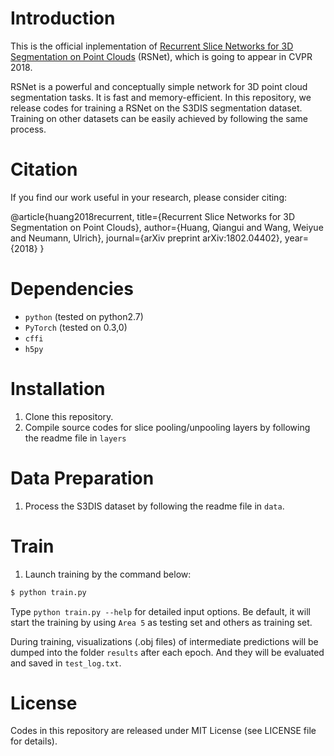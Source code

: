 # Introduction

This is the official inplementation of [Recurrent Slice Networks for 3D Segmentation on Point Clouds](https://arxiv.org/abs/1802.04402) (RSNet), which is going to appear in CVPR 2018.

RSNet is a powerful and conceptually simple  network for 3D point cloud segmentation tasks. It is fast and memory-efficient. In this repository, we release codes for training a RSNet on the S3DIS segmentation dataset. Training on other datasets can be easily achieved by following the same process.


# Citation
If you find our work useful in your research, please consider citing:

@article{huang2018recurrent,
title={Recurrent Slice Networks for 3D Segmentation on Point Clouds},
author={Huang, Qiangui and Wang, Weiyue and Neumann, Ulrich},
journal={arXiv preprint arXiv:1802.04402},
year={2018}
}

# Dependencies
- `python` (tested on python2.7)
- `PyTorch` (tested on 0.3,0)
- `cffi`
- `h5py`

# Installation
1. Clone this repository.
2. Compile source codes for slice pooling/unpooling layers by following the readme file in `layers`


# Data Preparation
1. Process the S3DIS dataset by following the readme file in `data`.

# Train
1. Launch training by the command below:
```bash
$ python train.py
```

Type `python train.py --help` for detailed input options. Be default, it will start the training by using `Area 5` as testing set and others as training set.

During training, visualizations (.obj files) of intermediate predictions will be dumped into the folder `results` after each epoch. And they will be evaluated and saved in `test_log.txt`.

# License
Codes in this repository are released under MIT License (see LICENSE file for details).




